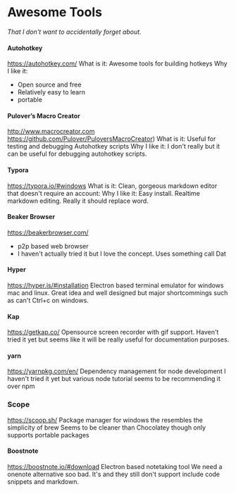# Awesome Tools
*That I don't want to accidentally forget about.*

#### Autohotkey
https://autohotkey.com/
What is it: Awesome tools for building hotkeys
Why I like it: 
- Open source and free
- Relatively easy to learn
- portable

#### Pulover’s Macro Creator
http://www.macrocreator.com
https://github.com/Pulover/PuloversMacroCreator)
What is it: Useful for testing and debugging Autohotkey scripts
Why I like it: I don't really but it can be useful for debugging autohotkey scripts.
  
#### Typora
https://typora.io/#windows
What is it: Clean, gorgeous markdown editor that doesn't require an account: 
Why I like it: Easy install. Realtime markdown editing. Really it should replace word. 

#### Beaker Browser
https://beakerbrowser.com/
- p2p based web browser
- I haven't actually tried it but I love the concept. Uses something call Dat

#### Hyper
https://hyper.is/#installation
Electron based terminal emulator for windows mac and linux. 
Great idea and well designed but major shortcommings such as can't Ctrl+c on windows. 

#### Kap
https://getkap.co/
Opensource screen recorder with gif support. 
Haven't tried it yet but seems like it will be really useful for documentation purposes.

#### yarn
https://yarnpkg.com/en/
Dependency management for node development
I haven't tried it yet but various node tutorial seems to be recommending it over npm

### Scope
https://scoop.sh/
Package manager for windows the resembles the simplicity of brew
Seems to be cleaner than Chocolatey though only supports portable packages

#### Boostnote
https://boostnote.io/#download
Electron based notetaking tool
We need a onenote alternative soo bad. It's <insert year here> and they still don't support include code snippets and markdown. 
